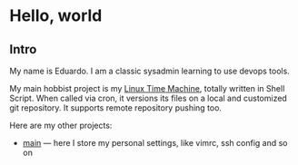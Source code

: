 # Hello, world

## Intro

My name is Eduardo. I am a classic sysadmin learning to use devops tools.

My main hobbist project is my [Linux Time Machine](github.com/elisboa/linux-time-machine.sh), totally written in Shell Script. When called via cron, it versions its files on a local and customized git repository. It supports remote repository pushing too.

Here are my other projects:

 - [main](github.com/elisboa/main) — here I store my personal settings, like vimrc, ssh config and so on 